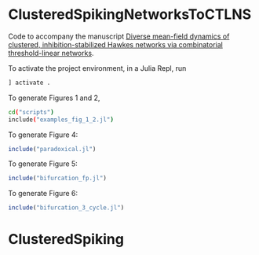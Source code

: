 # ClusteredSpikingNetworksToCTLNS

Code to accompany the manuscript  [Diverse mean-field dynamics of clustered, inhibition-stabilized Hawkes networks via
combinatorial threshold-linear networks](https://arxiv.org/pdf/2506.06234).

To activate the project environment, in a Julia Repl, run 

```Julia
] activate . 
```
To generate Figures 1 and 2, 

```bash 
cd("scripts")
include("examples_fig_1_2.jl")
```

To generate Figure 4:

```Julia
include("paradoxical.jl")
```

To generate Figure 5:

```Julia  
include("bifurcation_fp.jl")
 ```

 To generate Figure 6:

```Julia
include("bifurcation_3_cycle.jl")
```


# ClusteredSpiking
